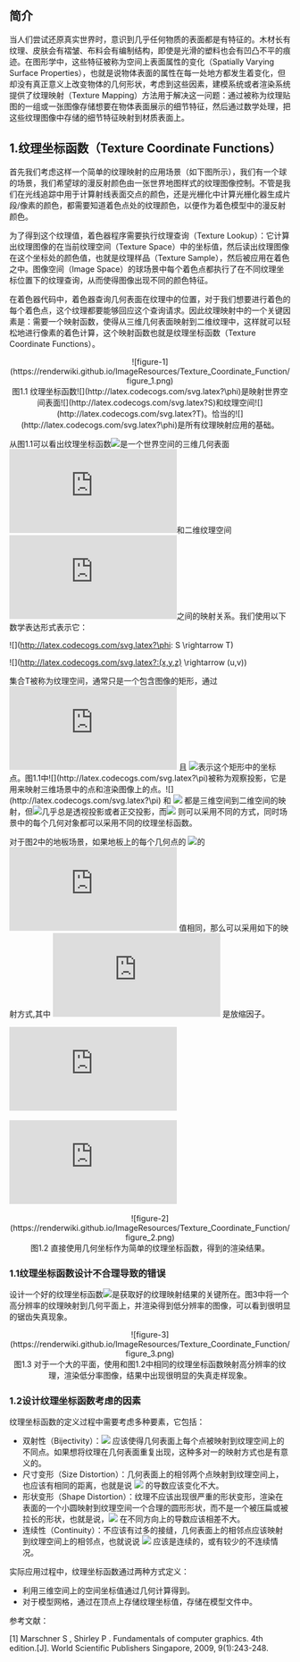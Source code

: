 ## 简介

当人们尝试还原真实世界时，意识到几乎任何物质的表面都是有特征的。木材长有纹理、皮肤会有褶皱、布料会有编制结构，即使是光滑的塑料也会有凹凸不平的痕迹。在图形学中，这些特征被称为空间上表面属性的变化（Spatially Varying Surface Properties），也就是说物体表面的属性在每一处地方都发生着变化，但却没有真正意义上改变物体的几何形状，考虑到这些因素，建模系统或者渲染系统提供了纹理映射（Texture Mapping）方法用于解决这一问题：通过被称为纹理贴图的一组或一张图像存储想要在物体表面展示的细节特征，然后通过数学处理，把这些纹理图像中存储的细节特征映射到材质表面上。

## 1.纹理坐标函数（Texture Coordinate Functions）

首先我们考虑这样一个简单的纹理映射的应用场景（如下图所示），我们有一个球的场景，我们希望球的漫反射颜色由一张世界地图样式的纹理图像控制。不管是我们在光线追踪中用于计算射线表面交点的颜色，还是光栅化中计算光栅化器生成片段/像素的颜色，都需要知道着色点处的纹理颜色，以便作为着色模型中的漫反射颜色。

为了得到这个纹理值，着色器程序需要执行纹理查询（Texture Lookup）：它计算出纹理图像的在当前纹理空间（Texture Space）中的坐标值，然后读出纹理图像在这个坐标处的颜色值，也就是纹理样品（Texture Sample），然后被应用在着色之中。图像空间（Image Space）的球场景中每个着色点都执行了在不同纹理坐标位置下的纹理查询，从而使得图像出现不同的颜色特征。

在着色器代码中，着色器查询几何表面在纹理中的位置，对于我们想要进行着色的每个着色点，这个纹理都要能够回应这个查询请求。因此纹理映射中的一个关键因素是：需要一个映射函数，使得从三维几何表面映射到二维纹理中，这样就可以轻松地进行像素的着色计算，这个映射函数也就是纹理坐标函数（Texture Coordinate Functions）。

<div align=center>![figure-1](https://renderwiki.github.io/ImageResources/Texture_Coordinate_Function/figure_1.png)</div>

<center>图1.1 纹理坐标函数![](http://latex.codecogs.com/svg.latex?\phi)是映射世界空间表面![](http://latex.codecogs.com/svg.latex?S)和纹理空间![](http://latex.codecogs.com/svg.latex?T)。恰当的![](http://latex.codecogs.com/svg.latex?\phi)是所有纹理映射应用的基础。</center>

从图1.1可以看出纹理坐标函数![](http://latex.codecogs.com/svg.latex?\phi)是一个世界空间的三维几何表面![](http://latex.codecogs.com/svg.latex?S)和二维纹理空间![](http://latex.codecogs.com/svg.latex?T)之间的映射关系。我们使用以下数学表达形式表示它：

![](http://latex.codecogs.com/svg.latex?\phi: S \rightarrow T)
<math>\phi: S \rightarrow T \tag{1}</math>

![](http://latex.codecogs.com/svg.latex?:(x,y,z) \rightarrow (u,v))
<math>:(x,y,z) \rightarrow (u,v) \tag{2}</math>


集合T被称为纹理空间，通常只是一个包含图像的矩形，通过 ![](http://latex.codecogs.com/svg.latex?u,v) 且 ![](http://latex.codecogs.com/svg.latex?(u,v)\in[0,1]^{2})表示这个矩形中的坐标点。图1.1中![](http://latex.codecogs.com/svg.latex?\pi)被称为观察投影，它是用来映射三维场景中的点和渲染图像上的点。![](http://latex.codecogs.com/svg.latex?\pi) 和 ![](http://latex.codecogs.com/svg.latex?\phi) 都是三维空间到二维空间的映射，但![](http://latex.codecogs.com/svg.latex?\pi)几乎总是透视投影或者正交投影，而![](http://latex.codecogs.com/svg.latex?\phi) 则可以采用不同的方式，同时场景中的每个几何对象都可以采用不同的纹理坐标函数。

对于图2中的地板场景，如果地板上的每个几何点的 ![](http://latex.codecogs.com/svg.latex?(x,y,z)_{floor})的 ![](http://latex.codecogs.com/svg.latex?z) 值相同，那么可以采用如下的映射方式,其中 ![](http://latex.codecogs.com/svg.latex?a,b) 是放缩因子。

![](http://latex.codecogs.com/svg.latex?u=ax)
<math>u=ax \tag{3}</math>

![](http://latex.codecogs.com/svg.latex?v=by)
<math>v=by \tag{4}</math>

<div align=center>![figure-2](https://renderwiki.github.io/ImageResources/Texture_Coordinate_Function/figure_2.png)</div>

<center>图1.2 直接使用几何坐标作为简单的纹理坐标函数，得到的渲染结果。</center>

### 1.1纹理坐标函数设计不合理导致的错误

设计一个好的纹理坐标函数![](http://latex.codecogs.com/svg.latex?\phi)是获取好的纹理映射结果的关键所在。图3中将一个高分辨率的纹理映射到几何平面上，并渲染得到低分辨率的图像，可以看到很明显的锯齿失真现象。

<div align=center>![figure-3](https://renderwiki.github.io/ImageResources/Texture_Coordinate_Function/figure_3.png)</div>

<center>图1.3 对于一个大的平面，使用和图1.2中相同的纹理坐标函数映射高分辨率的纹理，渲染低分率图像，结果中出现很明显的失真走样现象。</center>

### 1.2设计纹理坐标函数考虑的因素

纹理坐标函数的定义过程中需要考虑多种要素，它包括：

- 双射性（Bijectivity）：![](http://latex.codecogs.com/svg.latex?\phi) 应该使得几何表面上每个点被映射到纹理空间上的不同点。如果想将纹理在几何表面重复出现，这种多对一的映射方式也是有意义的。 
- 尺寸变形（Size Distortion）：几何表面上的相邻两个点映射到纹理空间上，也应该有相同的距离，也就是说 ![](http://latex.codecogs.com/svg.latex?\phi) 的导数应该变化不大。
- 形状变形（Shape Distortion）：纹理不应该出现很严重的形状变形，渲染在表面的一个小圆映射到纹理空间一个合理的圆形形状，而不是一个被压扁或被拉长的形状，也就是说，![](http://latex.codecogs.com/svg.latex?\phi) 在不同方向上的导数应该相差不大。
- 连续性（Continuity）：不应该有过多的接缝，几何表面上的相邻点应该映射到纹理空间上的相邻点，也就说说 ![](http://latex.codecogs.com/svg.latex?\phi) 应该是连续的，或有较少的不连续情况。

实际应用过程中，纹理坐标函数通过两种方式定义：
- 利用三维空间上的空间坐标值通过几何计算得到。
- 对于模型网格，通过在顶点上存储纹理坐标值，存储在模型文件中。

参考文献：

[1] Marschner S ,  Shirley P . Fundamentals of computer graphics. 4th edition.[J]. World Scientific Publishers Singapore, 2009, 9(1):243-248.